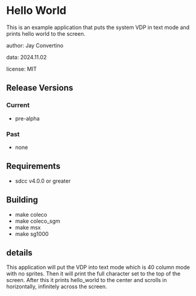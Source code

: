 # Hello World

This is an example application that puts the system VDP in text mode and prints hello world to the screen.

author: Jay Convertino

data: 2024.11.02

license: MIT

## Release Versions
### Current
  - pre-alpha

### Past
  - none

## Requirements
  - sdcc v4.0.0 or greater

## Building
  - make coleco
  - make coleco_sgm
  - make msx
  - make sg1000

## details
This application will put the VDP into text mode which is 40 column mode with no sprites.
Then it will print the full character set to the top of the screen. After this it prints
hello_world to the center and scrolls in horizontally, infinitely across the screen.
